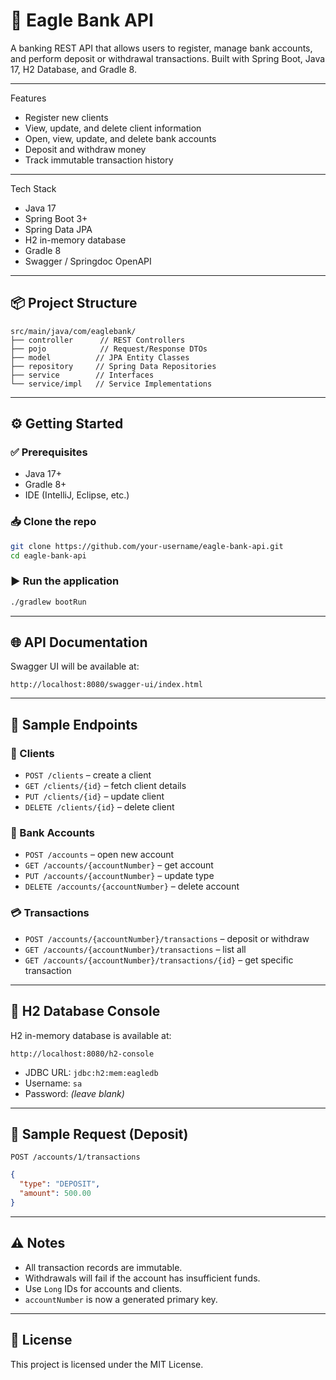 # 🦅 Eagle Bank API

A banking REST API that allows users to register, manage bank accounts, and perform deposit or withdrawal transactions. 
Built with Spring Boot, Java 17, H2 Database, and Gradle 8.

---

Features

- Register new clients
- View, update, and delete client information
- Open, view, update, and delete bank accounts
- Deposit and withdraw money
- Track immutable transaction history

---

Tech Stack

- Java 17
- Spring Boot 3+
- Spring Data JPA
- H2 in-memory database
- Gradle 8
- Swagger / Springdoc OpenAPI

---

## 📦 Project Structure

```
src/main/java/com/eaglebank/
├── controller      // REST Controllers
├── pojo            // Request/Response DTOs
├── model          // JPA Entity Classes
├── repository     // Spring Data Repositories
├── service        // Interfaces
└── service/impl   // Service Implementations
```

---

## ⚙️ Getting Started

### ✅ Prerequisites

- Java 17+
- Gradle 8+
- IDE (IntelliJ, Eclipse, etc.)

### 📥 Clone the repo

```bash
git clone https://github.com/your-username/eagle-bank-api.git
cd eagle-bank-api
```

### ▶️ Run the application

```bash
./gradlew bootRun
```

---

## 🌐 API Documentation

Swagger UI will be available at:

```
http://localhost:8080/swagger-ui/index.html
```

---

## 🔗 Sample Endpoints

### 👤 Clients

- `POST /clients` – create a client
- `GET /clients/{id}` – fetch client details
- `PUT /clients/{id}` – update client
- `DELETE /clients/{id}` – delete client

### 🏦 Bank Accounts

- `POST /accounts` – open new account
- `GET /accounts/{accountNumber}` – get account
- `PUT /accounts/{accountNumber}` – update type
- `DELETE /accounts/{accountNumber}` – delete account

### 💳 Transactions

- `POST /accounts/{accountNumber}/transactions` – deposit or withdraw
- `GET /accounts/{accountNumber}/transactions` – list all
- `GET /accounts/{accountNumber}/transactions/{id}` – get specific transaction

---

## 🧪 H2 Database Console

H2 in-memory database is available at:

```
http://localhost:8080/h2-console
```

- JDBC URL: `jdbc:h2:mem:eagledb`
- Username: `sa`
- Password: *(leave blank)*

---

## 🧾 Sample Request (Deposit)

`POST /accounts/1/transactions`

```json
{
  "type": "DEPOSIT",
  "amount": 500.00
}
```

---

## ⚠️ Notes

- All transaction records are immutable.
- Withdrawals will fail if the account has insufficient funds.
- Use `Long` IDs for accounts and clients.
- `accountNumber` is now a generated primary key.

---

## 📄 License

This project is licensed under the MIT License.